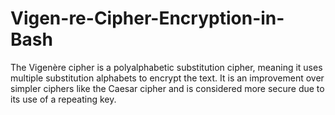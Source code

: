 # Vigen-re-Cipher-Encryption-in-Bash
The Vigenère cipher is a polyalphabetic substitution cipher, meaning it uses multiple substitution alphabets to encrypt the text. It is an improvement over simpler ciphers like the Caesar cipher and is considered more secure due to its use of a repeating key.
